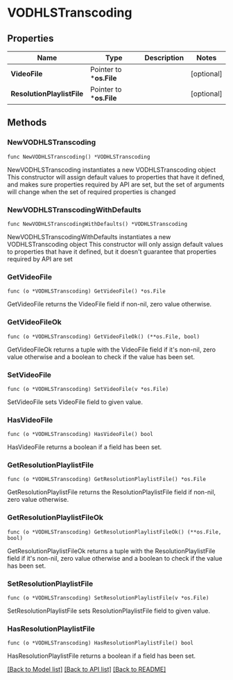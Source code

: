 # VODHLSTranscoding

## Properties

Name | Type | Description | Notes
------------ | ------------- | ------------- | -------------
**VideoFile** | Pointer to ***os.File** |  | [optional] 
**ResolutionPlaylistFile** | Pointer to ***os.File** |  | [optional] 

## Methods

### NewVODHLSTranscoding

`func NewVODHLSTranscoding() *VODHLSTranscoding`

NewVODHLSTranscoding instantiates a new VODHLSTranscoding object
This constructor will assign default values to properties that have it defined,
and makes sure properties required by API are set, but the set of arguments
will change when the set of required properties is changed

### NewVODHLSTranscodingWithDefaults

`func NewVODHLSTranscodingWithDefaults() *VODHLSTranscoding`

NewVODHLSTranscodingWithDefaults instantiates a new VODHLSTranscoding object
This constructor will only assign default values to properties that have it defined,
but it doesn't guarantee that properties required by API are set

### GetVideoFile

`func (o *VODHLSTranscoding) GetVideoFile() *os.File`

GetVideoFile returns the VideoFile field if non-nil, zero value otherwise.

### GetVideoFileOk

`func (o *VODHLSTranscoding) GetVideoFileOk() (**os.File, bool)`

GetVideoFileOk returns a tuple with the VideoFile field if it's non-nil, zero value otherwise
and a boolean to check if the value has been set.

### SetVideoFile

`func (o *VODHLSTranscoding) SetVideoFile(v *os.File)`

SetVideoFile sets VideoFile field to given value.

### HasVideoFile

`func (o *VODHLSTranscoding) HasVideoFile() bool`

HasVideoFile returns a boolean if a field has been set.

### GetResolutionPlaylistFile

`func (o *VODHLSTranscoding) GetResolutionPlaylistFile() *os.File`

GetResolutionPlaylistFile returns the ResolutionPlaylistFile field if non-nil, zero value otherwise.

### GetResolutionPlaylistFileOk

`func (o *VODHLSTranscoding) GetResolutionPlaylistFileOk() (**os.File, bool)`

GetResolutionPlaylistFileOk returns a tuple with the ResolutionPlaylistFile field if it's non-nil, zero value otherwise
and a boolean to check if the value has been set.

### SetResolutionPlaylistFile

`func (o *VODHLSTranscoding) SetResolutionPlaylistFile(v *os.File)`

SetResolutionPlaylistFile sets ResolutionPlaylistFile field to given value.

### HasResolutionPlaylistFile

`func (o *VODHLSTranscoding) HasResolutionPlaylistFile() bool`

HasResolutionPlaylistFile returns a boolean if a field has been set.


[[Back to Model list]](../README.md#documentation-for-models) [[Back to API list]](../README.md#documentation-for-api-endpoints) [[Back to README]](../README.md)


